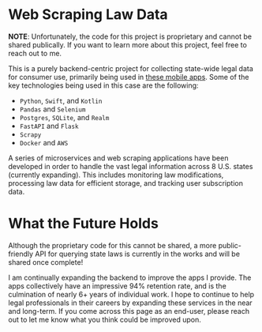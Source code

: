 # Web Scraping Law Data

**NOTE**: Unfortunately, the code for this project is proprietary and cannot be shared publically. If you want to learn more about this project, feel free to reach out to me. 

This is a purely backend-centric project for collecting state-wide legal data for consumer use, primarily being used in [these mobile apps](https://apps.apple.com/us/app/colorado-law-codes/id1622729259). Some of the key technologies being used in this case are the following:
* `Python`, `Swift`, and `Kotlin`
* `Pandas` and `Selenium`
* `Postgres`, `SQLite`, and `Realm`
* `FastAPI` and `Flask`
* `Scrapy`
* `Docker` and `AWS`

A series of microservices and web scraping applications have been developed in order to handle the vast legal information across 8 U.S. states (currently expanding). This includes monitoring law modifications, processing law data for efficient storage, and tracking user subscription data.

# What the Future Holds
Although the proprietary code for this cannot be shared, a more public-friendly API for querying state laws is currently in the works and will be shared once complete!

I am continually expanding the backend to improve the apps I provide. The apps collectively have an impressive 94% retention rate, and is the culmination of nearly 6+ years of individual work. I hope to continue to help legal professionals in their careers by expanding these services in the near and long-term. If you come across this page as an end-user, please reach out to let me know what you think could be improved upon.